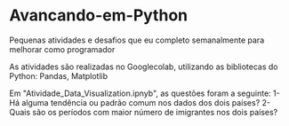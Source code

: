 # Avancando-em-Python

Pequenas atividades e desafios que eu completo semanalmente para melhorar como programador

As atividades são realizadas no Googlecolab, utilizando as bibliotecas do Python: Pandas, Matplotlib

Em "Atividade_Data_Visualization.ipnyb", as questões foram a seguinte:
1- Há alguma tendência ou padrão comum nos dados dos dois países?
2- Quais são os períodos com maior número de imigrantes nos dois países?
